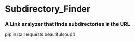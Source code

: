 # Subdirectory_Finder
### A Link analyzer that finds subdirectories in the URL

pip install requests beautifulsoup4
